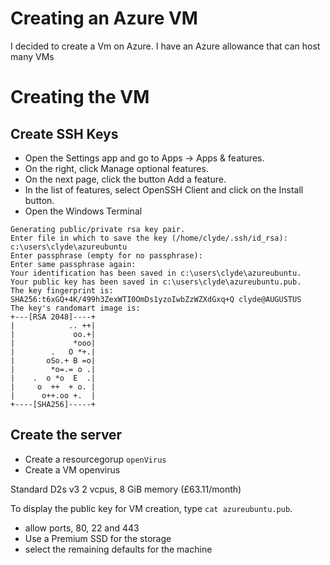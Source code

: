 # Creating an Azure VM
I decided to create a Vm on Azure.  I have an Azure allowance that can host many VMs

# Creating the VM
## Create SSH Keys

- Open the Settings app and go to Apps -> Apps & features.
- On the right, click Manage optional features.
- On the next page, click the button Add a feature.
- In the list of features, select OpenSSH Client and click on the Install button.
- Open the Windows Terminal
```C:\Users\clyde\.ssh> ssh-keygen
Generating public/private rsa key pair.
Enter file in which to save the key (/home/clyde/.ssh/id_rsa): c:\users\clyde\azureubuntu
Enter passphrase (empty for no passphrase):
Enter same passphrase again:
Your identification has been saved in c:\users\clyde\azureubuntu.
Your public key has been saved in c:\users\clyde\azureubuntu.pub.
The key fingerprint is:
SHA256:t6xGQ+4K/499h3ZexWTI0OmDs1yzoIwbZzWZXdGxq+Q clyde@AUGUSTUS
The key's randomart image is:
+---[RSA 2048]----+
|            .. ++|
|             oo.+|
|             *ooo|
|        .   O *+.|
|       oSo.+ B =o|
|        *o=.= o .|
|    .  o *o  E  .|
|     o  ++  + o. |
|      o++.oo +.  |
+----[SHA256]-----+
```

## Create the server
- Create a resourcegorup `openVirus`
- Create a VM openvirus

Standard D2s v3
2 vcpus, 8 GiB memory (£63.11/month)

To display the public key for VM creation, type `cat azureubuntu.pub`.

- allow ports, 80, 22 and 443
- Use a Premium SSD for the storage
- select the remaining defaults for the machine



